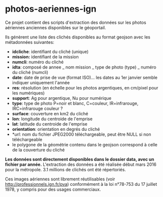 # photos-aeriennes-ign

Ce projet contient des scripts d'extraction des données sur les photos aériennes anciennes disponibles sur le géoportail.

Ils génèrent une liste des clichés disponibles au format geojson avec les métadonnées suivantes:
- **idcliche**: identifiant du cliché (unique)
- **mission:** identifiant de la mission
- **numcli**: numéro du cliché
- **idta**: composé de annee _ nom mission _ type de photo (type) _ numéro du cliché (numcli) 
- **date**: date de prise de vue (format ISO)... les dates au 1er janvier semble indiquer uniquement l'année
- **res**: résolution (en échelle pour les photos argentiques, en cm/pixel pour les numériques)
- **support**: Ag pour argentique, Nu pour numérique
- **type**: type de photo P=noir et blanc, C=couleur, IR=infrarouge, IRC=infrarouge couleur ?
- **surface**: couverture en km2 du cliché
- **lon**: longitude du centroide de l'emprise
- **lat**: latitude du centroide de l'emprise
- **orientation**: orientation en degrés du cliché
- **url*: nom du fichier JPEG2000 téléchargeable, peut être NULL si non téléchargeable
- le polygone de la géométrie contenu dans le geojson correspond à celle de la couverture du cliché

**Les données sont directement disponibles dans le dossier data, avec un fichier par année.**
L'extraction des données a été réalisée début mars 2016 pour la métropole. 3.1 millions de clichés ont été répertoriés.

Ces images aériennes sont librement réutilisables (voir http://professionnels.ign.fr/pva) conformément à la loi n°78-753 du 17 juillet 1978, y compris pour des usages commerciaux.
